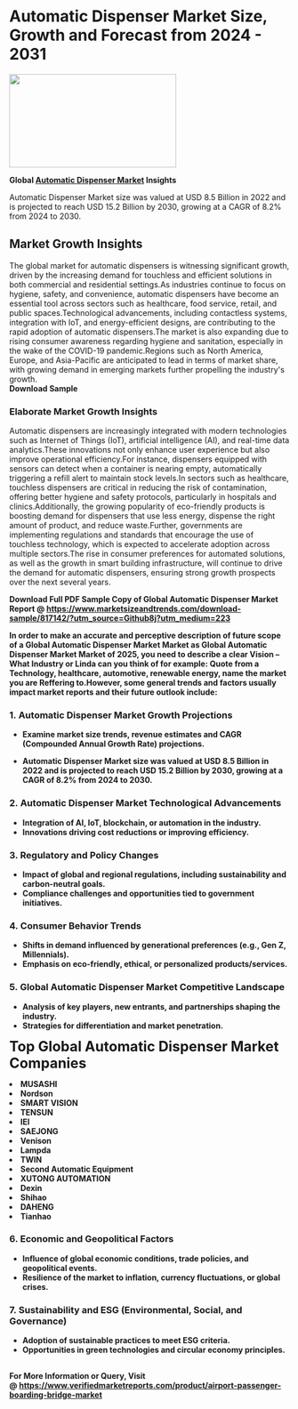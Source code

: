 <H1>Automatic Dispenser Market Size, Growth and Forecast from 2024 - 2031</H1><img class="aligncenter size-medium wp-image-584254" src="https://thirdeyenews.in/wp-content/uploads/2024/09/Global-Market-Research-300x168.jpeg" alt="" width="300" height="168" /><p><strong>Global&nbsp;<a href="https://www.marketsizeandtrends.com/download-sample/817142/?utm_source=Github8j?utm_medium=223">Automatic Dispenser Market</a> Insights</strong></p><p>Automatic Dispenser Market size was valued at USD 8.5 Billion in 2022 and is projected to reach USD 15.2 Billion by 2030, growing at a CAGR of 8.2% from 2024 to 2030.</p><p><h2>Market Growth Insights</h2> <p>The global market for automatic dispensers is witnessing significant growth, driven by the increasing demand for touchless and efficient solutions in both commercial and residential settings.As industries continue to focus on hygiene, safety, and convenience, automatic dispensers have become an essential tool across sectors such as healthcare, food service, retail, and public spaces.Technological advancements, including contactless systems, integration with IoT, and energy-efficient designs, are contributing to the rapid adoption of automatic dispensers.The market is also expanding due to rising consumer awareness regarding hygiene and sanitation, especially in the wake of the COVID-19 pandemic.Regions such as North America, Europe, and Asia-Pacific are anticipated to lead in terms of market share, with growing demand in emerging markets further propelling the industry's growth.<br><strong>Download Sample</strong> <h3>Elaborate Market Growth Insights</h3> <p>Automatic dispensers are increasingly integrated with modern technologies such as Internet of Things (IoT), artificial intelligence (AI), and real-time data analytics.These innovations not only enhance user experience but also improve operational efficiency.For instance, dispensers equipped with sensors can detect when a container is nearing empty, automatically triggering a refill alert to maintain stock levels.In sectors such as healthcare, touchless dispensers are critical in reducing the risk of contamination, offering better hygiene and safety protocols, particularly in hospitals and clinics.Additionally, the growing popularity of eco-friendly products is boosting demand for dispensers that use less energy, dispense the right amount of product, and reduce waste.Further, governments are implementing regulations and standards that encourage the use of touchless technology, which is expected to accelerate adoption across multiple sectors.The rise in consumer preferences for automated solutions, as well as the growth in smart building infrastructure, will continue to drive the demand for automatic dispensers, ensuring strong growth prospects over the next several years.<br><strong></p><p><span class=""><strong>Download Full PDF Sample Copy of Global Automatic Dispenser Market Report</strong> @ <a href="https://www.marketsizeandtrends.com/download-sample/817142/?utm_source=Github8j?utm_medium=223" target="_blank">https://www.marketsizeandtrends.com/download-sample/817142/?utm_source=Github8j?utm_medium=223</a></span></p><p>In order to make an accurate and perceptive description of future scope of a Global&nbsp;Automatic Dispenser Market Market as Global&nbsp;Automatic Dispenser Market Market of 2025, you need to describe a clear Vision &ndash; What Industry or Linda can you think of for example: Quote from a Technology, healthcare, automotive, renewable energy, name the market you are Reffering to.However, some general trends and factors usually impact market reports and their future outlook include:</p><h3>1.&nbsp;<strong>Automatic Dispenser Market Growth Projections</strong></h3><ul><li>Examine market size trends, revenue estimates and CAGR (Compounded Annual Growth Rate) projections.</li><li><p>Automatic Dispenser Market size was valued at USD 8.5 Billion in 2022 and is projected to reach USD 15.2 Billion by 2030, growing at a CAGR of 8.2% from 2024 to 2030.</p></li></ul><h3>2.&nbsp;<strong>Automatic Dispenser Market Technological Advancements</strong></h3><ul><li>Integration of AI, IoT, blockchain, or automation in the industry.</li><li>Innovations driving cost reductions or improving efficiency.</li></ul><h3>3.&nbsp;<strong>Regulatory and Policy Changes</strong></h3><ul><li>Impact of global and regional regulations, including sustainability and carbon-neutral goals.</li><li>Compliance challenges and opportunities tied to government initiatives.</li></ul><h3>4.&nbsp;<strong>Consumer Behavior Trends</strong></h3><ul><li>Shifts in demand influenced by generational preferences (e.g., Gen Z, Millennials).</li><li>Emphasis on eco-friendly, ethical, or personalized products/services.</li></ul><h3>5.&nbsp;<strong>Global Automatic Dispenser Market Competitive Landscape</strong></h3><ul><li>Analysis of key players, new entrants, and partnerships shaping the industry.</li><li>Strategies for differentiation and market penetration.</li></ul><p data-pm-slice="1 1 []"><span style="color: inherit; font-family: inherit; font-size: 25px;">Top Global Automatic Dispenser Market Companies</span></p><div class="" data-test-id=""><p><li>MUSASHI</li><li> Nordson</li><li> SMART VISION</li><li> TENSUN</li><li> IEI</li><li> SAEJONG</li><li> Venison</li><li> Lampda</li><li> TWIN</li><li> Second Automatic Equipment</li><li> XUTONG AUTOMATION</li><li> Dexin</li><li> Shihao</li><li> DAHENG</li><li> Tianhao</li></p></div><h3>6.&nbsp;<strong>Economic and Geopolitical Factors</strong></h3><ul><li>Influence of global economic conditions, trade policies, and geopolitical events.</li><li>Resilience of the market to inflation, currency fluctuations, or global crises.</li></ul><h3>7.&nbsp;<strong>Sustainability and ESG (Environmental, Social, and Governance)</strong></h3><ul><li>Adoption of sustainable practices to meet ESG criteria.</li><li>Opportunities in green technologies and circular economy principles.</li></ul><h2><strong style="font-size: 14px;">For More Information or Query, Visit @&nbsp;</strong><a style="background-color: #ffffff; font-size: 14px;" href="https://www.marketsizeandtrends.com/report/automatic-dispenser-market/" target="_blank">https://www.verifiedmarketreports.com/product/airport-passenger-boarding-bridge-market</a></h2>